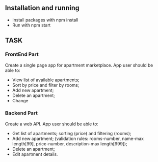 ## Installation and running

* Install packages with npm install
* Run with npm start

## TASK
###  FrontEnd Part
Create a single page app for apartment marketplace. App user should be able to:
* View list of available apartments;
* Sort by price and filter by rooms;
* Add new apartment;
* Delete an apartment;
* Change

###  Backend Part
Create a web API. App user should be able to:
* Get list of apartments; sorting (price) and filtering (rooms);
* Add new apartment; (validation rules: rooms-number, name-max
length[99], price-number, description-max length[999]);
* Delete an apartment;
* Edit apartment details.